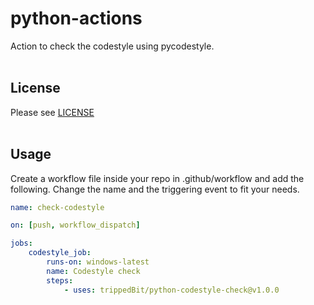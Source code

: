 # python-actions
Action to check the codestyle using pycodestyle.
<br><br>
## License
Please see [LICENSE](LICENSE)
<br><br>
## Usage
Create a workflow file inside your repo in .github/workflow and add the following.
Change the name and the triggering event to fit your needs.
```yml
name: check-codestyle

on: [push, workflow_dispatch]

jobs:
    codestyle_job:
        runs-on: windows-latest
        name: Codestyle check
        steps:
            - uses: trippedBit/python-codestyle-check@v1.0.0
  
```
